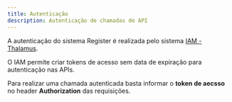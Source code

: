 ```yaml
---
title: Autenticação
description: Autenticação de chamadas de API
---
```


A autenticação do sistema Register é realizada pelo sistema [IAM - Thalamus](https://iam.thalamus.digital/).

O IAM permite criar tokens de acesso sem data de expiração para autenticação nas APIs.

Para realizar uma chamada autenticada basta informar o **token de aecsso** no header **Authorization** das requisições.